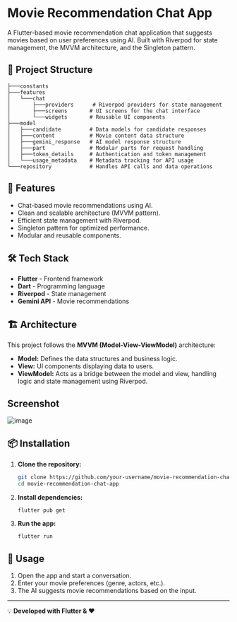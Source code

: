 # Movie Recommendation Chat App

A Flutter-based movie recommendation chat application that suggests movies based on user preferences using AI. Built with Riverpod for state management, the MVVM architecture, and the Singleton pattern.

## 📂 Project Structure

```
├───constants
├───features
│   └───chat
│       ├───providers      # Riverpod providers for state management
│       ├───screens       # UI screens for the chat interface
│       └───widgets       # Reusable UI components
├───model
│   ├───candidate         # Data models for candidate responses
│   ├───content           # Movie content data structure
│   ├───gemini_response   # AI model response structure
│   ├───part              # Modular parts for request handling
│   ├───token_details     # Authentication and token management
│   └───usage_metadata    # Metadata tracking for API usage
└───repository            # Handles API calls and data operations
```

## 🚀 Features

- Chat-based movie recommendations using AI.
- Clean and scalable architecture (MVVM pattern).
- Efficient state management with Riverpod.
- Singleton pattern for optimized performance.
- Modular and reusable components.

## 🛠️ Tech Stack

- **Flutter** - Frontend framework
- **Dart** - Programming language
- **Riverpod** - State management
- **Gemini API** - Movie recommendations

## 🏗️ Architecture

This project follows the **MVVM (Model-View-ViewModel)** architecture:

- **Model:** Defines the data structures and business logic.
- **View:** UI components displaying data to users.
- **ViewModel:** Acts as a bridge between the model and view, handling logic and state management using Riverpod.

## Screenshot
![image](https://github.com/user-attachments/assets/7d7dfd30-e4f7-4395-bcaf-9e93f1d3449c)


## 📦 Installation

1. **Clone the repository:**
   ```sh
   git clone https://github.com/your-username/movie-recommendation-chat-app.git
   cd movie-recommendation-chat-app
   ```
2. **Install dependencies:**
   ```sh
   flutter pub get
   ```
3. **Run the app:**
   ```sh
   flutter run
   ```

## 📜 Usage

1. Open the app and start a conversation.
2. Enter your movie preferences (genre, actors, etc.).
3. The AI suggests movie recommendations based on the input.

---

💡 **Developed with Flutter & ❤️**


